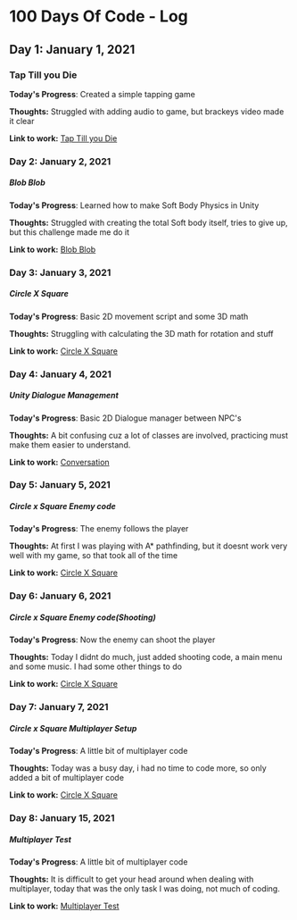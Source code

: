 # 100 Days Of Code - Log


## Day 1: January 1, 2021
### Tap Till you Die

**Today's Progress**: Created a simple tapping game

**Thoughts:** Struggled with adding audio to game, but brackeys video made it clear

**Link to work:** [Tap Till you Die](https://github.com/vinayagapillai/tap-till-you-die.git)


### Day 2: January 2, 2021
##### Blob Blob

**Today's Progress**: Learned how to make Soft Body Physics in Unity

**Thoughts:** Struggled with creating the total Soft body itself, tries to give up, but this challenge made me do it

**Link to work:** [Blob Blob](https://github.com/vinayagapillai/blob-blob.git)


### Day 3: January 3, 2021
##### Circle X Square

**Today's Progress**: Basic 2D movement script and some 3D math

**Thoughts:** Struggling with calculating the 3D math for rotation and stuff

**Link to work:** [Circle X Square](https://github.com/vinayagapillai/circle-x-square)


### Day 4: January 4, 2021
##### Unity Dialogue Management

**Today's Progress**: Basic 2D Dialogue manager between NPC's

**Thoughts:** A bit confusing cuz a lot of classes are involved, practicing must make them easier to understand.

**Link to work:** [Conversation](https://github.com/vinayagapillai/conversation)


### Day 5: January 5, 2021
##### Circle x Square Enemy code

**Today's Progress**: The enemy follows the player

**Thoughts:** At first I was playing with A* pathfinding, but it doesnt work very well with my game, so that took all of the time

**Link to work:** [Circle X Square](https://github.com/vinayagapillai/circle-x-square)


### Day 6: January 6, 2021
##### Circle x Square Enemy code(Shooting)

**Today's Progress**: Now the enemy can shoot the player

**Thoughts:** Today I didnt do much, just added shooting code, a main menu and some music. I had some other things to do

**Link to work:** [Circle X Square](https://github.com/vinayagapillai/circle-x-square)


### Day 7: January 7, 2021
##### Circle x Square Multiplayer Setup

**Today's Progress**: A little bit of multiplayer code

**Thoughts:** Today was a busy day, i had no time to code more, so only added a bit of multiplayer code

**Link to work:** [Circle X Square](https://github.com/vinayagapillai/circle-x-square)


### Day 8: January 15, 2021
##### Multiplayer Test

**Today's Progress**: A little bit of multiplayer code

**Thoughts:** It is difficult to get your head around when dealing with multiplayer, today that was the only task I was doing, not much of coding.

**Link to work:** [Multiplayer Test](https://github.com/vinayagapillai/multiplayerTest.git)